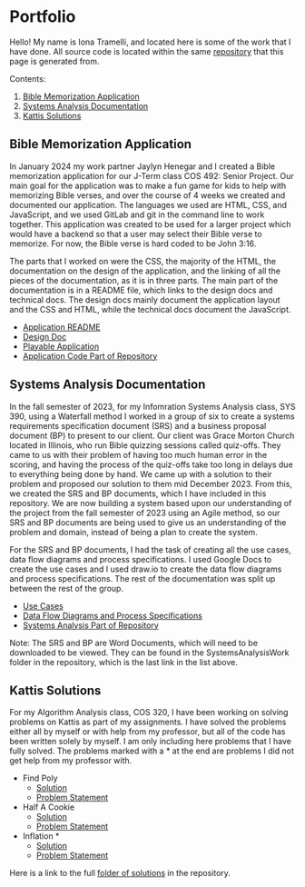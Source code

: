 # Portfolio

Hello! My name is Iona Tramelli, and located here is some of the work that I have done. All source code is located within the same [repository](https://github.com/itramell/itramell.github.io) that this page is generated from.

Contents:
1. [Bible Memorization Application](#bible-memorization-application)
2. [Systems Analysis Documentation](#systems-analysis-documentation)
3. [Kattis Solutions](#kattis-solutions)

## Bible Memorization Application

In January 2024 my work partner Jaylyn Henegar and I created a Bible memorization application for our J-Term class COS 492: Senior Project. Our main goal for the application was to make a fun game for kids to help with memorizing Bible verses, and over the course of 4 weeks we created and documented our application. The languages we used are HTML, CSS, and JavaScript, and we used GitLab and git in the command line to work together. This application was created to be used for a larger project which would have a backend so that a user may select their Bible verse to memorize. For now, the Bible verse is hard coded to be John 3:16.

The parts that I worked on were the CSS, the majority of the HTML, the documentation on the design of the application, and the linking of all the pieces of the documentation, as it is in three parts. The main part of the documentation is in a README file, which links to the design docs and technical docs. The design docs mainly document the application layout and the CSS and HTML, while the technical docs document the JavaScript. 

- [Application README](https://github.com/itramell/itramell.github.io/blob/1430b00d24656fb159bf1a5d3f6beabd73f4ca03/BibleMemorizationApp/README.md)
- [Design Doc](https://github.com/itramell/itramell.github.io/blob/0b0a7d7fc759455010b9d199445fe31ca18174aa/BibleMemorizationApp/TechnicalDocuments/DesignDoc.md)
- [Playable Application](https://itramell.github.io/BibleMemorizationApp/HTML/Homepage.html)
- [Application Code Part of Repository](https://github.com/itramell/itramell.github.io/tree/1430b00d24656fb159bf1a5d3f6beabd73f4ca03/BibleMemorizationApp)

## Systems Analysis Documentation

In the fall semester of 2023, for my Infomration Systems Analysis class, SYS 390, using a Waterfall method I worked in a group of six to create a systems requirements specification document (SRS) and a business proposal document (BP) to present to our client. Our client was Grace Morton Church located in Illinois, who run Bible quizzing sessions called quiz-offs. They came to us with their problem of having too much human error in the scoring, and having the process of the quiz-offs take too long in delays due to everything being done by hand. We came up with a solution to their problem and proposed our solution to them mid December 2023. From this, we created the SRS and BP documents, which I have included in this repository. We are now building a system based upon our understanding of the project from the fall semester of 2023 using an Agile method, so our SRS and BP documents are being used to give us an understanding of the problem and domain, instead of being a plan to create the system. 

For the SRS and BP documents, I had the task of creating all the use cases, data flow diagrams and process specifications. I used Google Docs to create the use cases and I used draw.io to create the data flow diagrams and process specifications. The rest of the documentation was split up between the rest of the group.

- [Use Cases](https://github.com/itramell/itramell.github.io/blob/fc6586a61b12ee702e366b353dea26454cbf0bfb/SystemsAnalysisWork/Use%20Cases.pdf)
- [Data Flow Diagrams and Process Specifications](https://github.com/itramell/itramell.github.io/blob/fc6586a61b12ee702e366b353dea26454cbf0bfb/SystemsAnalysisWork/DataFlowDiagrams.pdf)
- [Systems Analysis Part of Repository](https://github.com/itramell/itramell.github.io/tree/fc6586a61b12ee702e366b353dea26454cbf0bfb/SystemsAnalysisWork)

Note: The SRS and BP are Word Documents, which will need to be downloaded to be viewed. They can be found in the SystemsAnalysisWork folder in the repository, which is the last link in the list above.

## Kattis Solutions

For my Algorithm Analysis class, COS 320, I have been working on solving problems on Kattis as part of my assignments. I have solved the problems either all by myself or with help from my professor, but all of the code has been written solely by myself. I am only including here problems that I have fully solved. The problems marked with a * at the end are problems I did not get help from my professor with. 

- Find Poly
  - [Solution](https://github.com/itramell/itramell.github.io/blob/fc6586a61b12ee702e366b353dea26454cbf0bfb/KattisCodeSolutions/findpoly/findpoly.py)
  - [Problem Statement](https://open.kattis.com/problems/findpoly)
- Half A Cookie
  - [Solution](https://github.com/itramell/itramell.github.io/blob/fc6586a61b12ee702e366b353dea26454cbf0bfb/KattisCodeSolutions/halfACookie/halfACookie.py)
  - [Problem Statement](https://open.kattis.com/problems/halfacookie)
- Inflation *
  - [Solution](https://github.com/itramell/itramell.github.io/blob/fc6586a61b12ee702e366b353dea26454cbf0bfb/KattisCodeSolutions/inflation/inflation.py)
  - [Problem Statement](https://open.kattis.com/problems/inflation2)

Here is a link to the full [folder of solutions](https://github.com/itramell/itramell.github.io/tree/fc6586a61b12ee702e366b353dea26454cbf0bfb/KattisCodeSolutions) in the repository.
